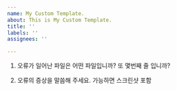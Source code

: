 ```yaml
---
name: My Custom Template.
about: This is My Custom Template.
title: ''
labels: ''
assignees: ''

---
```


1. 오류가 일어난 파일은 어떤 파일입니까? 또 몇번째 줄 입니까?

2. 오류의 증상을 말씀해 주세요. 가능하면 스크린샷 포함
